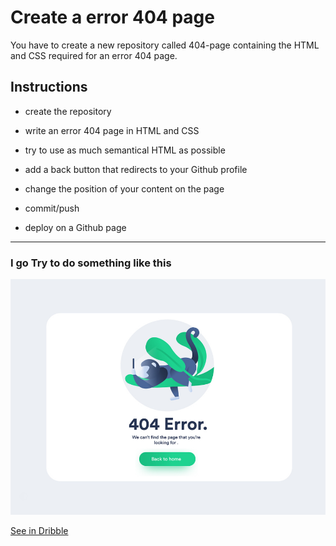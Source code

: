 


# Create a error 404 page

You have to create a new repository called 404-page containing the HTML and CSS required for an error 404 page.

## Instructions
- create the repository

- write an error 404 page in HTML and CSS

- try to use as much semantical HTML as possible

- add a back button that redirects to your Github profile

- change the position of your content on the page

- commit/push

- deploy on a Github page

***

### I go Try to do something like this

![mockup](mockup.png)

[See in Dribble](https://dribbble.com/shots/5948144-Error)